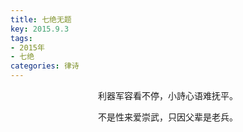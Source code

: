 ```yaml
---
title: 七绝无题
key: 2015.9.3
tags: 
- 2015年 
- 七绝
categories: 律诗
---
```


<p align="center">利器军容看不停，小詩心语难抚平。
</p>
<p align="center">不是性来爱崇武，只因父辈是老兵。
</p>
